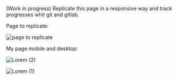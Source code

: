 (Work in progress) Replicate this page in a responsive way and track progresses whit git and gitlab.

Page to replicate:

![page to replicate](https://user-images.githubusercontent.com/63505124/125912627-f23b28f5-300e-407e-aa42-e76eeb38e6f7.png)


My page mobile and desktop:

![Lorem (2)](https://user-images.githubusercontent.com/63505124/125912716-307d72d7-08cd-41de-815c-926213de4d84.png)

![Lorem (1)](https://user-images.githubusercontent.com/63505124/125912732-fd91a99f-6891-46ab-8d12-829b282bd45c.png)

